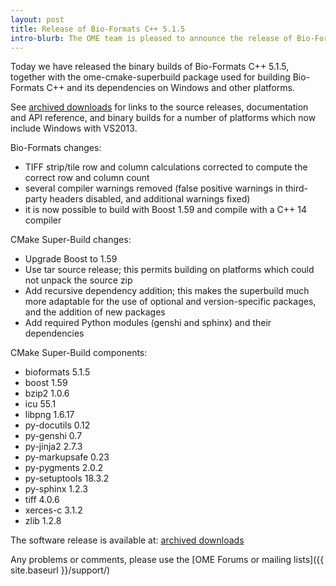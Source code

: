 ```yaml
---
layout: post
title: Release of Bio-Formats C++ 5.1.5
intro-blurb: The OME team is pleased to announce the release of Bio-Formats C++ 5.1.5 binary builds and ome-cmake-superbuild package
---
```

Today we have released the binary builds of Bio-Formats C++ 5.1.5, together with the ome-cmake-superbuild package used for building Bio-Formats C++ and its dependencies on Windows and other platforms.

See [archived downloads](https://downloads.openmicroscopy.org/bio-formats-cpp/5.1.5/) for links to the source releases, documentation and API reference, and binary builds for a number of platforms which now include Windows with VS2013.

Bio-Formats changes:

* TIFF strip/tile row and column calculations corrected to compute the correct row and column count
* several compiler warnings removed (false positive warnings in third-party headers disabled, and additional warnings fixed)
* it is now possible to build with Boost 1.59 and compile with a C++ 14 compiler

CMake Super-Build changes:

* Upgrade Boost to 1.59
* Use tar source release; this permits building on platforms which could not unpack the source zip
* Add recursive dependency addition; this makes the superbuild much more adaptable for the use of optional and version-specific packages, and the addition of new packages
* Add required Python modules (genshi and sphinx) and their dependencies

CMake Super-Build components:

* bioformats 5.1.5
* boost 1.59
* bzip2 1.0.6
* icu 55.1
* libpng 1.6.17
* py-docutils 0.12
* py-genshi 0.7
* py-jinja2 2.7.3
* py-markupsafe 0.23
* py-pygments 2.0.2
* py-setuptools 18.3.2
* py-sphinx 1.2.3
* tiff 4.0.6
* xerces-c 3.1.2
* zlib 1.2.8

The software release is available at: [archived downloads](https://downloads.openmicroscopy.org/bio-formats-cpp/5.1.5)

Any problems or comments, please use the [OME Forums or mailing lists]({{ site.baseurl }}/support/)
